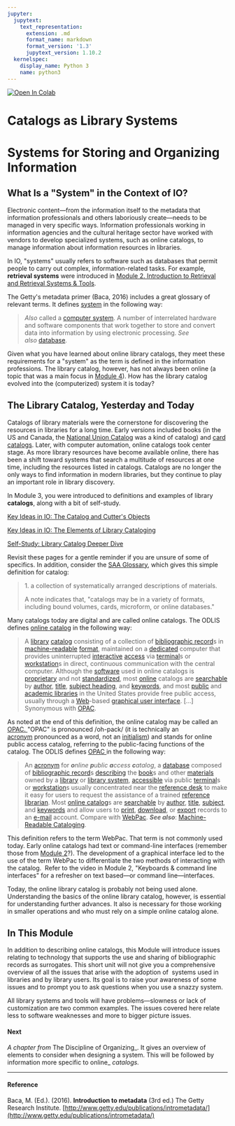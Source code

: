 ```yaml
---
jupyter:
  jupytext:
    text_representation:
      extension: .md
      format_name: markdown
      format_version: '1.3'
      jupytext_version: 1.10.2
  kernelspec:
    display_name: Python 3
    name: python3
---
```


<!-- #region id="view-in-github" colab_type="text" -->
<a href="https://colab.research.google.com/github/e3la/Organizing-Information-in-Information-Agencies/blob/master/mod8_b_fixODLIS.ipynb" target="_parent"><img src="https://colab.research.google.com/assets/colab-badge.svg" alt="Open In Colab"/></a>
<!-- #endregion -->

<!-- #region id="roF6Ubl8yJf9" -->
Catalogs as Library Systems
===========================

**Systems for Storing and Organizing Information**
==================================================

**What Is a "System" in the Context of IO?**
--------------------------------------------

Electronic content—from the information itself to the metadata that information professionals and others laboriously create—needs to be managed in very specific ways. Information professionals working in information agencies and the cultural heritage sector have worked with vendors to develop specialized systems, such as online catalogs, to manage information about information resources in libraries.

In IO, "systems" usually refers to software such as databases that permit people to carry out complex, information-related tasks. For example, **retrieval systems** were introduced in [Module 2. Introduction to Retrieval and Retrieval Systems & Tools](https://missouri.instructure.com/courses/49361/modules/361584).

The Getty's metadata primer (Baca, 2016) includes a great glossary of relevant terms. It defines [system](http://www.getty.edu/publications/intrometadata/glossary/#system) in the following way: 

> _Also_ called a [computer system](http://www.getty.edu/publications/intrometadata/glossary/#computer_system). A number of interrelated hardware and software components that work together to store and convert data into information by using electronic processing. _See also_ [database](http://www.getty.edu/publications/intrometadata/glossary/#database).

Given what you have learned about online library catalogs, they meet these requirements for a "system" as the term is defined in the information professions. The library catalog, however, has not always been online (a topic that was a main focus in [Module 4](https://missouri.instructure.com/courses/49361/modules/361586 "Module 4. Historical Approaches to IO [dates]")). How has the library catalog evolved into the (computerized) system it is today? 

**The Library Catalog, Yesterday and Today**
--------------------------------------------

Catalogs of library materials were the cornerstone for discovering the resources in libraries for a long time. Early versions included books (in the US and Canada, the [National Union Catalog](https://en.wikipedia.org/wiki/National_Union_Catalog) was a kind of catalog) and [card catalogs](https://en.wikipedia.org/wiki/Library_catalog). Later, with computer automation, online catalogs took center stage. As more library resources have become available online, there has been a shift toward systems that search a multitude of resources at one time, including the resources listed in catalogs. Catalogs are no longer the only ways to find information in modern libraries, but they continue to play an important role in library discovery. 

In Module 3, you were introduced to definitions and examples of library **catalogs**, along with a bit of self-study. 

[Key Ideas in IO: The Catalog and Cutter's Objects](https://missouri.instructure.com/courses/49361/pages/key-ideas-in-io-the-catalog-and-cutters-objects "Key Ideas in IO: The Catalog and Cutter's Objects")

[Key Ideas in IO: The Elements of Library Cataloging](https://missouri.instructure.com/courses/49361/pages/key-ideas-in-io-the-elements-of-library-cataloging "Key Ideas in IO: The Elements of Library Cataloging")

[Self-Study: Library Catalog Deeper Dive](https://missouri.instructure.com/courses/49361/pages/self-study-library-catalog-deeper-dive "Self-Study: Library Catalog Deeper Dive")

Revisit these pages for a gentle reminder if you are unsure of some of specifics. In addition, consider the [SAA Glossary](https://dictionary.archivists.org/entry/catalog.html), which gives this simple definition for catalog:

> 1\. a collection of systematically arranged descriptions of materials.
> 
> A note indicates that, "catalogs may be in a variety of formats, including bound volumes, cards, microform, or online databases."

Many catalogs today are digital and are called online catalogs. The ODLIS defines [online catalog](https://products.abc-clio.com/ODLIS/odlis_o.aspx#onlinecatalog) in the following way: 

> A [library](https://products.abc-clio.com/ODLIS/odlis_l.aspx#library) [catalog](https://products.abc-clio.com/ODLIS/odlis_c.aspx#catalog) consisting of a collection of [bibliographic record](https://products.abc-clio.com/ODLIS/odlis_b.aspx#bibrecord)s in [machine-readable](https://products.abc-clio.com/ODLIS/odlis_m.aspx#machinereadable) [format](https://products.abc-clio.com/ODLIS/odlis_f.aspx#format), maintained on a [dedicated](https://products.abc-clio.com/ODLIS/odlis_d.aspx#dedicated) computer that provides uninterrupted [interactive](https://products.abc-clio.com/ODLIS/odlis_i.aspx#interactive) [access](https://products.abc-clio.com/ODLIS/odlis_a.aspx#access) via [terminal](https://products.abc-clio.com/ODLIS/odlis_t.aspx#terminal)s or [workstation](https://products.abc-clio.com/ODLIS/odlis_w.aspx#workstation)s in direct, continuous communication with the central computer. Although the [software](https://products.abc-clio.com/ODLIS/odlis_s.aspx#software) used in online catalogs is [proprietary](https://products.abc-clio.com/ODLIS/odlis_p.aspx#proprietary) and not [standardized](https://products.abc-clio.com/ODLIS/odlis_s.aspx#standardization), most [online](https://products.abc-clio.com/ODLIS/odlis_o.aspx#online) catalogs are [searchable](https://products.abc-clio.com/ODLIS/odlis_s.aspx#searchable) by [author](https://products.abc-clio.com/ODLIS/odlis_a.aspx#author), [title](https://products.abc-clio.com/ODLIS/odlis_t.aspx#title), [subject heading](https://products.abc-clio.com/ODLIS/odlis_s.aspx#subjectheading), and [keywords](https://products.abc-clio.com/ODLIS/odlis_jk.aspx#keywords), and most [public](https://products.abc-clio.com/ODLIS/odlis_p.aspx#publiclibrary) and [academic libraries](https://products.abc-clio.com/ODLIS/odlis_a.aspx#academiclib) in the United States provide free public access, usually through a [Web](https://products.abc-clio.com/ODLIS/odlis_w.aspx#www)\-based [graphical user interface](https://products.abc-clio.com/ODLIS/odlis_g.aspx#graphicaluser). \[...\] Synonymous with [OPAC](https://products.abc-clio.com/ODLIS/odlis_o.aspx#opac).

As noted at the end of this definition, the online catalog may be called an [OPAC. ](https://products.abc-clio.com/ODLIS/odlis_o.aspx#opac)"OPAC" is pronounced /oh-pack/ (it is technically an [acronym](https://en.wikipedia.org/wiki/Acronym) pronounced as a word, not an [initialism](https://www.merriam-webster.com/dictionary/initialism)) and stands for online public access catalog, referring to the public-facing functions of the catalog. The ODLIS defines [OPAC ](https://products.abc-clio.com/ODLIS/odlis_o.aspx#opac)in the following way:

> An [acronym](https://products.abc-clio.com/ODLIS/odlis_a.aspx#acronym) for _**o**nline **p**ublic **a**ccess **c**atalog_, a [database](https://products.abc-clio.com/ODLIS/odlis_d.aspx#database) composed of [bibliographic record](https://products.abc-clio.com/ODLIS/odlis_b.aspx#bibrecord)s [describing](https://products.abc-clio.com/ODLIS/odlis_b.aspx#bibdescrip) the [book](https://products.abc-clio.com/ODLIS/odlis_b.aspx#book)s and other [materials](https://products.abc-clio.com/ODLIS/odlis_l.aspx#libmaterials) owned by a [library](https://products.abc-clio.com/ODLIS/odlis_l.aspx#library) or [library system](https://products.abc-clio.com/ODLIS/odlis_l.aspx#librarysystem), [accessible](https://products.abc-clio.com/ODLIS/odlis_a.aspx#accessibility) via public [terminal](https://products.abc-clio.com/ODLIS/odlis_t.aspx#terminal)s or [workstation](https://products.abc-clio.com/ODLIS/odlis_w.aspx#workstation)s usually concentrated near the [reference desk](https://products.abc-clio.com/ODLIS/odlis_r.aspx#refdesk) to make it easy for users to request the assistance of a trained [reference librarian](https://products.abc-clio.com/ODLIS/odlis_r.aspx#reflibrarian). Most [online catalog](https://products.abc-clio.com/ODLIS/odlis_o.aspx#onlinecatalog)s are [searchable](https://products.abc-clio.com/ODLIS/odlis_s.aspx#searchable) by [author](https://products.abc-clio.com/ODLIS/odlis_a.aspx#author), [title](https://products.abc-clio.com/ODLIS/odlis_t.aspx#title), [subject](https://products.abc-clio.com/ODLIS/odlis_s.aspx#subject), and [keywords](https://products.abc-clio.com/ODLIS/odlis_jk.aspx#keywords) and allow users to [print](https://products.abc-clio.com/ODLIS/odlis_p.aspx#printing), [download](https://products.abc-clio.com/ODLIS/odlis_d.aspx#download), or [export](https://products.abc-clio.com/ODLIS/odlis_e.aspx#export) records to an [e-mail](https://products.abc-clio.com/ODLIS/odlis_e.aspx#email) account. Compare with [WebPac](https://products.abc-clio.com/ODLIS/odlis_w.aspx#webpac). **_See also_**: [Machine-Readable Cataloging](https://products.abc-clio.com/ODLIS/odlis_m.aspx#machinecat).

This definition refers to the term WebPac. That term is not commonly used today. Early online catalogs had text or command-line interfaces (remember those from [Module 2](https://missouri.instructure.com/courses/49361/modules/361584 "Module 2. Introduction to Retrieval and Retrieval Systems & Tools [dates]")?). The development of a graphical interface led to the use of the term WebPac to differentiate the two methods of interacting with the catalog.  Refer to the video in Module 2, "Keyboards & command line interfaces" for a refresher on text based—or command line—interfaces. 

Today, the online library catalog is probably not being used alone. Understanding the basics of the online library catalog, however, is essential for understanding further advances. It also is necessary for those working in smaller operations and who must rely on a simple online catalog alone. 

**In This Module**
------------------

In addition to describing online catalogs, this Module will introduce issues relating to technology that supports the use and sharing of bibliographic records as surrogates. This short unit will not give you a comprehensive overview of all the issues that arise with the adoption of  systems used in libraries and by library users. Its goal is to raise your awareness of some issues and to prompt you to ask questions when you use a snazzy system.

All library systems and tools will have problems—slowness or lack of customization are two common examples. The issues covered here relate less to software weaknesses and more to bigger picture issues.

#### **Next**

_A chapter from_ The Discipline of Organizing_. It gives an overview of elements to consider when designing a system. This will be followed by information more specific to online_ _catalogs._

* * *

#### Reference

Baca, M. (Ed.). (2016). __Introduction to metadata__ (3rd ed.) The Getty Research Institute. [http://www.getty.edu/publications/intrometadata/](http://www.getty.edu/publications/intrometadata/)
<!-- #endregion -->
